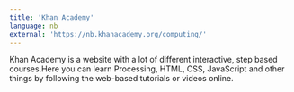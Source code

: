 ```yaml
---
title: 'Khan Academy'
language: nb
external: 'https://nb.khanacademy.org/computing/'
---
```


Khan Academy is a website with a lot of different interactive, step based
courses.Here you can learn Processing, HTML, CSS, JavaScript and other things by
following the web-based tutorials or videos online.
